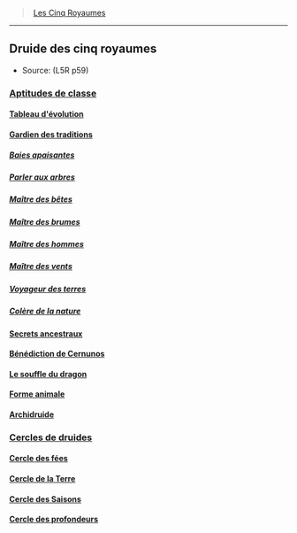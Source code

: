 ﻿---
!Items
Name: Druide des cinq royaumes
Source: (L5R p59)
Id: l5r_druid_hd.md#druide-des-cinq-royaumes
RootId: l5r_druid_hd.md
ParentLink: l5r_index_hd.md
ParentName: Les Cinq Royaumes
NameLevel: 2
Attributes: {}
---
>  [Les Cinq Royaumes](hd_l5r_index.md)

---


## Druide des cinq royaumes

- Source: (L5R p59)



### [Aptitudes de classe](hd_l5r_druid_aptitudes_de_classe.md)



#### [Tableau d'évolution](hd_l5r_druid_tableau_devolution.md)



#### [Gardien des traditions](hd_l5r_druid_gardien_des_traditions.md)



##### [Baies apaisantes](hd_l5r_druid_baies_apaisantes.md)



##### [Parler aux arbres](hd_l5r_druid_parler_aux_arbres.md)



##### [Maître des bêtes](hd_l5r_druid_maitre_des_betes.md)



##### [Maître des brumes](hd_l5r_druid_maitre_des_brumes.md)



##### [Maître des hommes](hd_l5r_druid_maitre_des_hommes.md)



##### [Maître des vents](hd_l5r_druid_maitre_des_vents.md)



##### [Voyageur des terres](hd_l5r_druid_voyageur_des_terres.md)



##### [Colère de la nature](hd_l5r_druid_colere_de_la_nature.md)



#### [Secrets ancestraux](hd_l5r_druid_secrets_ancestraux.md)



#### [Bénédiction de Cernunos](hd_l5r_druid_benediction_de_cernunos.md)



#### [Le souffle du dragon](hd_l5r_druid_le_souffle_du_dragon.md)



#### [Forme animale](hd_l5r_druid_forme_animale.md)



#### [Archidruide](hd_l5r_druid_archidruide.md)



### [Cercles de druides](hd_l5r_druid_cercles_de_druides.md)



#### [Cercle des fées](hd_l5r_druid_cercle_des_fees.md)



#### [Cercle de la Terre](hd_l5r_druid_cercle_de_la_terre.md)



#### [Cercle des Saisons](hd_l5r_druid_cercle_des_saisons.md)



#### [Cercle des profondeurs](hd_l5r_druid_cercle_des_profondeurs.md)

